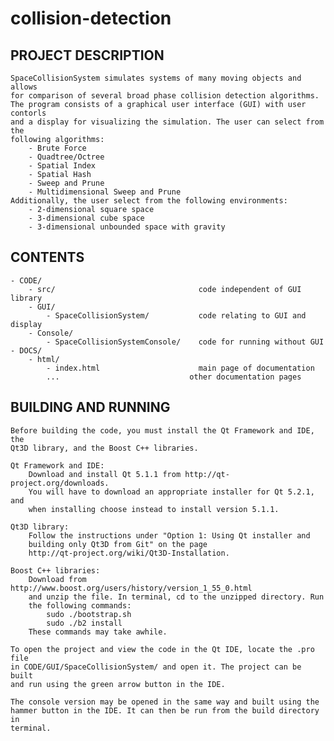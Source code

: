 # collision-detection

## PROJECT DESCRIPTION
    SpaceCollisionSystem simulates systems of many moving objects and allows 
    for comparison of several broad phase collision detection algorithms.
    The program consists of a graphical user interface (GUI) with user contorls
    and a display for visualizing the simulation. The user can select from the
    following algorithms:
        - Brute Force
        - Quadtree/Octree
        - Spatial Index
        - Spatial Hash
        - Sweep and Prune
        - Multidimensional Sweep and Prune
    Additionally, the user select from the following environments:
        - 2-dimensional square space
        - 3-dimensional cube space
        - 3-dimensional unbounded space with gravity

## CONTENTS
    - CODE/
        - src/                                code independent of GUI library
        - GUI/
            - SpaceCollisionSystem/           code relating to GUI and display
        - Console/
            - SpaceCollisionSystemConsole/    code for running without GUI
    - DOCS/
        - html/
            - index.html                      main page of documentation
            ...                             other documentation pages

## BUILDING AND RUNNING
    Before building the code, you must install the Qt Framework and IDE, the
    Qt3D library, and the Boost C++ libraries.

    Qt Framework and IDE:
        Download and install Qt 5.1.1 from http://qt-project.org/downloads.
        You will have to download an appropriate installer for Qt 5.2.1, and
        when installing choose instead to install version 5.1.1.

    Qt3D library:
        Follow the instructions under "Option 1: Using Qt installer and
        building only Qt3D from Git" on the page
        http://qt-project.org/wiki/Qt3D-Installation.

    Boost C++ libraries:
        Download from http://www.boost.org/users/history/version_1_55_0.html
        and unzip the file. In terminal, cd to the unzipped directory. Run
        the following commands:
            sudo ./bootstrap.sh
            sudo ./b2 install
        These commands may take awhile.

    To open the project and view the code in the Qt IDE, locate the .pro file
    in CODE/GUI/SpaceCollisionSystem/ and open it. The project can be built
    and run using the green arrow button in the IDE.

    The console version may be opened in the same way and built using the
    hammer button in the IDE. It can then be run from the build directory in
    terminal.